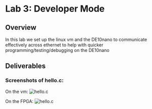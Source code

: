 # Lab 3: Developer Mode

## Overview
In this lab we set up the linux vm and the DE10nano to communicate effectively across ethernet to help with quicker programming/testing/debugging on the DE10nano

## Deliverables
### Screenshots of hello.c:
On the vm:
![hello.c](assets/lab_3_hello_screenshot)

On the FPGA:
![hello.c](assets/lab_3_hello_screenshot_de10nano)